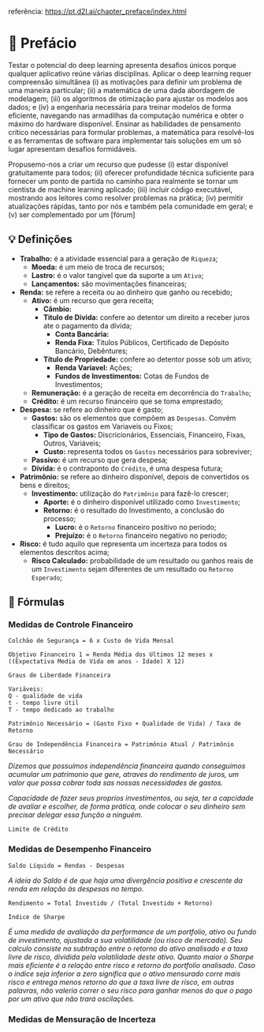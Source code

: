 referência: https://pt.d2l.ai/chapter_preface/index.html

# 💸 Prefácio
Testar o potencial do deep learning apresenta desafios únicos porque qualquer aplicativo reúne várias disciplinas. Aplicar o deep learning requer compreensão simultânea (i) as motivações para definir um problema de uma maneira particular; (ii) a matemática de uma dada abordagem de modelagem; (iii) os algoritmos de otimização para ajustar os modelos aos dados; e (iv) a engenharia necessária para treinar modelos de forma eficiente, navegando nas armadilhas da computação numérica e obter o máximo do hardware disponível. Ensinar as habilidades de pensamento crítico necessárias para formular problemas, a matemática para resolvê-los e as ferramentas de software para implementar tais soluções em um só lugar apresentam desafios formidáveis.

Propusemo-nos a criar um recurso que pudesse (i) estar disponível gratuitamente para todos; (ii) oferecer profundidade técnica suficiente para fornecer um ponto de partida no caminho para realmente se tornar um cientista de machine learning aplicado; (iii) incluir código executável, mostrando aos leitores como resolver problemas na prática; (iv) permitir atualizações rápidas, tanto por nós e também pela comunidade em geral; e (v) ser complementado por um [fórum]

## 💡 Definições
* **Trabalho:** é a atividade essencial para a geração de `Riqueza`;
  - **Moeda:** é um meio de troca de recursos;
  - **Lastro:** é o valor tangivel que da suporte a um `Ativo`;
  - **Lançamentos:** são movimentações financeiras;
* **Renda:** se refere a receita ou ao dinheiro que ganho ou recebido;
  - **Ativo:** é um recurso que gera receita;
    - **Câmbio:**
    - **Titulo de Divida:** confere ao detentor um direito a receber juros ate o pagamento da dívida;
      - **Conta Bancária:**
      - **Renda Fixa:** Titulos Públicos, Certificado de Depósito Bancário, Debêntures;
    - **Título de Propriedade:** confere ao detentor posse sob um ativo;
      - **Renda Variavel:** Ações;
      - **Fundos de Investimentos:** Cotas de Fundos de Investimentos;
  - **Remuneração:** é a geração de receita em decorrência do `Trabalho`;
  - **Crédito:** é um recurso financeiro que se toma emprestado;
* **Despesa:** se refere ao dinheiro que é gasto;
  - **Gastos:** são os elementos que compõem as `Despesas`. Convém classificar os gastos em Variaveis ou Fixos;
    - **Tipo de Gastos:** Discricionários, Essenciais, Financeiro, Fixas, Outros, Variáveis;
    - **Custo:** representa todos os `Gastos` necessários para sobreviver;
  - **Passivo:** é um recurso que gera despesa;
  - **Dívida:** é o contraponto do `Crédito`, é uma despesa futura;
* **Patrimônio:** se refere ao dinheiro disponível, depois de convertidos os bens e direitos;
  - **Investimento:** utilização do `Patrimônio` para fazê-lo crescer;
    - **Aporte:** é o dinheiro disponível utilizado como `Investimento`;
    - **Retorno:** é o resultado do Investimento, a conclusão do processo;
      - **Lucro:** é o `Retorno` financeiro positivo no periodo;
      - **Prejuízo:** é o `Retorno` financeiro negativo no periodo;
* **Risco:** é tudo aquilo que representa um incerteza para todos os elementos descritos acima;
  - **Risco Calculado:** probabilidade de um resultado ou ganhos reais de um `Investimento` sejam diferentes de um resultado ou `Retorno Esperado`;



## 🧮 Fórmulas
### Medidas de Controle Financeiro
```
Colchão de Segurança = 6 x Custo de Vida Mensal
```
```
Objetivo Financeiro 1 = Renda Média dos Ultimos 12 meses x ((Expectativa Media de Vida em anos - Idade) X 12)
```
```
Graus de Liberdade Financeira

Variáveis:
Q - qualidade de vida
t - tempo livre útil
T - tempo dedicado ao trabalho

Patrimônio Necessário = (Gasto Fixo + Qualidade de Vida) / Taxa de Retorno

Grau de Independência Financeira = Patrimônio Atual / Patrimônio Necessário
```
_Dizemos que possuímos independência financeira quando conseguimos acumular um patrimonio que gere, atraves do rendimento de juros, um valor que possa cobrar toda sas nossas necessidades de gastos._

_Capacidade de fazer seus proprios investimentos, ou seja, ter a capcidade de avaliar e escolher, de forma prática, onde colocar o seu dinheiro sem precisar delegar essa função a ninguém._

```
Limite de Crédito
```
### Medidas de Desempenho Financeiro
```
Saldo Líquido = Rendas - Despesas
```
_A ideia do Saldo é de que haja uma divergência positiva e crescente da renda em relação às despesas no tempo._
```
Rendimento = Total Investido / (Total Investido + Retorno)
```
```
Índice de Sharpe
```
_É uma medida de avaliação da performance de um portfolio, ativo ou fundo de investimento, ajustada a sua volatilidade (ou risco de mercado). Seu calculo consiste na subtração entre o retorno do ativo analisado e a taxa livre de risco, dividida pela volatilidade deste ativo. Quanto maior o Sharpe mais eficiente é a relação entre risco e retorno do portfolio analisado. Caso o indice seja inferior a zero significa que o ativo mensurado corre mais risco e entrega menos retorno do que a taxa livre de risco, em outras palavras, não valeria correr o seu risco para ganhar menos do que o pago por um ativo que não trará oscilações._
### Medidas de Mensuração de Incerteza
```

